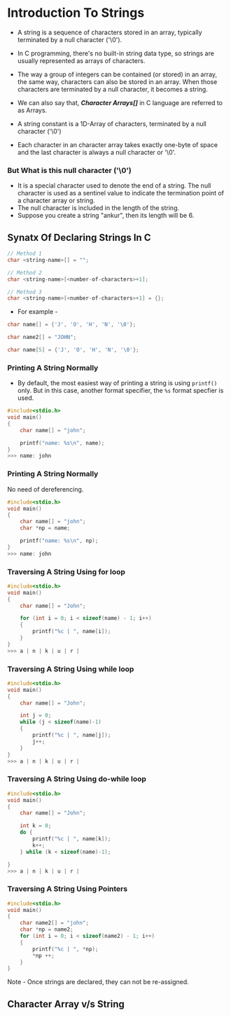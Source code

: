 # Introduction To Strings

* A string is a sequence of characters stored in an array, typically terminated by a null character ('\0'). 

* In C programming, there's no built-in string data type, so strings are usually represented as arrays of characters.

* The way a group of integers can be contained (or stored) in an array, the same way, characters can also be stored in an array. When those characters are terminated by a null character, it becomes a string.

* We can also say that, *__Character Arrays[]__* in C language are referred to as Arrays.

* A string constant is a 1D-Array of characters, terminated by a null character ('\0')

* Each character in an character array takes exactly one-byte of space and the last character is always a null character or '\0'. 

### But What is this null character ('\0') 
* It is a special character used to denote the end of a string. The null character is used as a sentinel value to indicate the termination point of a character array or string.
* The null character is included in the length of the string.
* Suppose you create a string "ankur", then its length will be 6.

## Synatx Of Declaring Strings In C

```c
// Method 1
char <string-name>[] = ""; 

// Method 2
char <string-name>[<number-of-characters>+1];

// Method 3
char <string-name>[<number-of-characters>+1] = {};
```

* For example -

```c
char name[] = {'J', 'O', 'H', 'N', '\0'};

char name2[] = "JOHN";

char name[5] = {'J', 'O', 'H', 'N', '\0'};
```

### Printing A String Normally

* By default, the most easiest way of printing a string is using `printf()` only. But in this case, another format specifier, the `%s` format specfier is used.

```c
#include<stdio.h>
void main()
{
    char name[] = "john";

    printf("name: %s\n", name);
}
>>> name: john
```


### Printing A String Normally
No need of dereferencing.
```c
#include<stdio.h>
void main()
{
    char name[] = "john";
    char *np = name;

    printf("name: %s\n", np);
}
>>> name: john
```


### Traversing A String Using for loop

```c
#include<stdio.h>
void main()
{
    char name[] = "John";

    for (int i = 0; i < sizeof(name) - 1; i++)
    {
        printf("%c | ", name[i]);
    }
}
>>> a | n | k | u | r |
```

### Traversing A String Using while loop

```c
#include<stdio.h>
void main()
{
    char name[] = "John";

    int j = 0;
    while (j < sizeof(name)-1)
    {
        printf("%c | ", name[j]);
        j++;
    }
}
>>> a | n | k | u | r |
```

### Traversing A String Using do-while loop

```c
#include<stdio.h>
void main()
{
    char name[] = "John";

    int k = 0;
    do {
        printf("%c | ", name[k]);
        k++;
    } while (k < sizeof(name)-1);

}
>>> a | n | k | u | r |
```

### Traversing A String Using Pointers

```c
#include<stdio.h>
void main()
{
    char name2[] = "john";
    char *np = name2;
    for (int i = 0; i < sizeof(name2) - 1; i++)
    {
        printf("%c | ", *np);
        *np ++;
    }
}
```

Note - Once strings are declared, they can not be re-assigned.




## Character Array v/s String